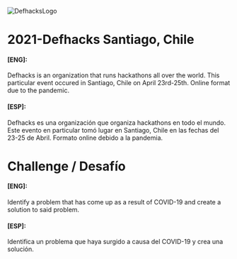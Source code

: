 ![DefhacksLogo](https://user-images.githubusercontent.com/78695941/116000226-534eb080-a5bd-11eb-9329-d129d1ed115a.png)
# 2021-Defhacks Santiago, Chile
#### [ENG]:
Defhacks is an organization that runs hackathons all over the world. This particular event occured in Santiago, Chile on April 23rd-25th. Online format due to the pandemic.

#### [ESP]:
Defhacks es una organización que organiza hackathons en todo el mundo. Este evento en particular tomó lugar en Santiago, Chile en las fechas del 23-25 de Abril. Formato online debido a la pandemia.

Challenge / Desafío
========================
#### [ENG]:
Identify a problem that has come up as a result of COVID-19 and create a solution to said problem.

#### [ESP]:
Identifica un problema que haya surgido a causa del COVID-19 y crea una solución.
